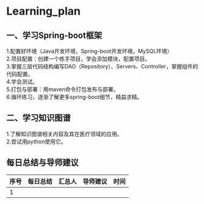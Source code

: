 # Learning_plan  
## 一、学习Spring-boot框架  
1.配置好环境（Java开发环境，Spring-boot开发环境，MySQL环境）  
2.项目配置：创建一个练手项目，学会添加模块，配置项目。  
3.掌握三层代码结构编写DAO（Repository）、Servers、Controller，掌握组件的代码配置。  
4.学会测试。  
5.打包与部署：用maven命令打包发布与部署。  
6.循环练习，逐渐了解更多spring-boot细节，精益求精。  
## 二、学习知识图谱  
1.了解知识图谱相关内容及其在医疗领域的应用。  
2.尝试用python使用它。  

## 每日总结与导师建议  
| 序号 |每日总结|汇总人|导师建议|时间|
| ------ | :------: | ------ | ------ | ------ |
|1|||||